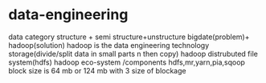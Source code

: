 # data-engineering


data category
structure + semi structure+unstructure
bigdate(problem)+ hadoop(solution)
hadoop is the data engineering technology
storage(divide/split data in small parts n then copy)
hadoop distrubuted file system(hdfs)
hadoop eco-system /components
hdfs,mr,yarn,pia,sqoop
block size is 64 mb or 124 mb with 3 size of blockage 

